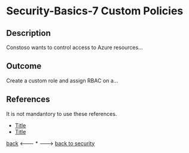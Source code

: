 # Security-Basics-7 Custom Policies

## Description

Constoso wants to control access to Azure resources...


## Outcome

Create a custom role and assign RBAC on a...


## References

It is not mandantory to use these references.

- [Title](Link)
- [Title](Link)


[back](./security-basics-6.md) <--- * ---> [back to security](../Security.md)
